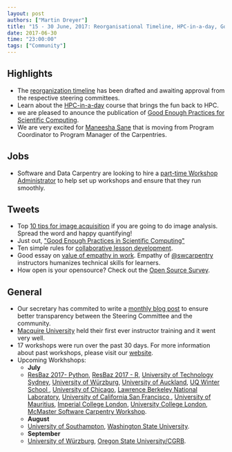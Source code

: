 ```yaml
---
layout: post
authors: ["Martin Dreyer"]
title: "15 - 30 June, 2017: Reorganisational Timeline, HPC-in-a-day, Good Enough Practices for Scientific Computing, Opensource Survey."
date: 2017-06-30
time: "23:00:00"
tags: ["Community"]
---
```


## Highlights
* The [reorganization timeline]({{site.baseurl}}/blog/2017/06/merger.html) has been drafted and awaiting approval from the respective steering committees.
* Learn about the [HPC-in-a-day]({{site.baseurl}}/blog/2017/06/hpccarpentry.html) course that brings the fun back to HPC.
* we are pleased to anounce the publication of [Good Enough Practices for Scientific Computing]({{site.baseurl}}/blog/2017/06/good-enough.html).
* We are very excited for [Maneesha Sane]({{site.baseurl}}/blog/2017/06/ws-admin.html) that is moving from Program Coordinator to Program Manager of the Carpentries.

## Jobs
* Software and Data Carpentry are looking to hire a [part-time Workshop Administrator]({{site.baseurl}}/blog/2017/06/ws-admin.html) to help set up workshops and ensure that they run smoothly.

## Tweets
* Top [10 tips for image acquisition](https://blog.cellprofiler.org/2017/06/15/quantifying-microscopy-images-top-10-tips-for-image-acquisition/) if you are going to do image analysis. Spread the word and happy quantifying!
* Just out, ["Good Enough Practices in Scientific Computing"](http://journals.plos.org/ploscompbiol/article?id=10.1371/journal.pcbi.1005510)
* Ten simple rules for [collaborative lesson development](https://github.com/swcarpentry/collaborative-lesson-development).
* Good essay on [value of empathy in work](https://aeon.co/essays/the-key-to-jobs-in-the-future-is-not-college-but-compassion). Empathy of [@swcarpentry](https://twitter.com/swcarpentry) instructors humanizes technical skills for learners.
* How open is your opensource? Check out the [Open Source Survey](http://opensourcesurvey.org/2017/).

## General
* Our secretary has commited to write a [monthly blog post]({{site.baseurl}}/blog/2017/06/secretaryupdate.html) to ensure better transparency between the Steering Committee and the community.
* [Macquire University]({{site.baseurl}}/blog/2017/06/mqu-ttt.html) held their first ever instructor training and it went very well.
* 17 workshops were run over the past 30 days. For more information about past workshops, please visit our [website]({{site.baseurl}}/workshops/past/).
* Upcoming Workhshops:
  * **July**
  * [ResBaz 2017- Python](https://intersectaustralia.github.io/2017-07-03-ResBaz-Python/), [ResBaz 2017 - R](https://intersectaustralia.github.io/2017-07-03-ResBaz-R/), [University of Technology Sydney](https://jduckles.github.io/2017-07-03-sydney-resbaz-r-novice/), [University of Würzburg](https://swcarpentry-wuerzburg.github.io/2017-07-03-wuerzburg/), [University of Auckland](https://uoa-eresearch.github.io/UoA-SWC/),  [UQ Winter School ](https://bio-swc-bne.github.io/2017-07-10-uqws/), [University of Chicago](https://rcc-uchicago.github.io/2017-07-11-uchicago/), [Lawrence Berkeley National Laboratory](https://jlant.github.io/2017-07-12-lawrence-berkeley-lab/), [University of California San Francisco ](https://ucsf-ckm.github.io/2017-07-15-ucsf-python/), [University of Mauritius](https://chpc-carpentry.github.io/2017-07-19-Mauritius/), [Imperial College London](https://mkuzak.github.io/2017-07-19-imperial/), [University College London](http://rits.github-pages.ucl.ac.uk/2017-07-25-UCL_software_carpentry/), [McMaster Software Carpentry Workshop](https://jcszamosi.github.io/2017-07-27-McMaster/).
  * **August**
  * [University of Southampton](https://southampton-rsg.github.io/2017-08-01-southampton-swc/), [Washington State University](https://stephlabou.github.io/2017-08-16-wsu/).
  * **September**
  * [University of Würzburg](https://swcarpentry-wuerzburg.github.io/2017-09-04-wuerzburg/), [Oregon State University/CGRB](https://oneilsh.github.io/2017-09-14-osucgrb/).
